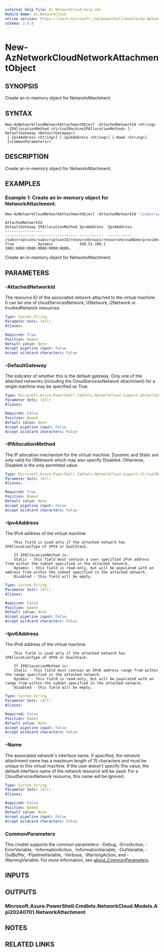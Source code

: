```yaml
---
external help file: Az.NetworkCloud-help.xml
Module Name: Az.NetworkCloud
online version: https://learn.microsoft.com/powershell/module/Az.NetworkCloud/new-AzNetworkCloudNetworkAttachmentObject
schema: 2.0.0
---
```


# New-AzNetworkCloudNetworkAttachmentObject

## SYNOPSIS
Create an in-memory object for NetworkAttachment.

## SYNTAX

```
New-AzNetworkCloudNetworkAttachmentObject -AttachedNetworkId <String>
 -IPAllocationMethod <VirtualMachineIPAllocationMethod> [-DefaultGateway <DefaultGateway>]
 [-Ipv4Address <String>] [-Ipv6Address <String>] [-Name <String>]
 [<CommonParameters>]
```

## DESCRIPTION
Create an in-memory object for NetworkAttachment.

## EXAMPLES

### Example 1: Create an in-memory object for NetworkAttachment.
```powershell
New-AzNetworkCloudNetworkAttachmentObject -AttachedNetworkId "/subscriptions/subscriptionId/resourceGroups/resourceGroupName/providers/Microsoft.NetworkCloud/l3Networks/l3NetworkName" -IPAllocationMethod "Dynamic" -DefaultGateway "True" -Ipv4Address "198.51.100.1" -Ipv6Address "2001:0db8:0000:0000:0000:0000:0000:0001" -Name "netAttachName01"
```

```output
AttachedNetworkId                                                                                                        DefaultGateway IPAllocationMethod Ipv4Address  Ipv6Address
-----------------                                                                                                        -------------- ------------------ -----------  -----------                   
/subscriptions/subscriptionId/resourceGroups/resourceGroupName/providers/Microsoft.NetworkCloud/l3Networks/l3NetworkName True           Dynamic            198.51.100.1 2001:0db8:0000:0000:0000:0000…
```

Create an in-memory object for NetworkAttachment.

## PARAMETERS

### -AttachedNetworkId
The resource ID of the associated network attached to the virtual machine.
        It can be one of cloudServicesNetwork, l3Network, l2Network or trunkedNetwork resources.

```yaml
Type: System.String
Parameter Sets: (All)
Aliases:

Required: True
Position: Named
Default value: None
Accept pipeline input: False
Accept wildcard characters: False
```

### -DefaultGateway
The indicator of whether this is the default gateway.
        Only one of the attached networks (including the CloudServicesNetwork attachment) for a single machine may be specified as True.

```yaml
Type: Microsoft.Azure.PowerShell.Cmdlets.NetworkCloud.Support.DefaultGateway
Parameter Sets: (All)
Aliases:

Required: False
Position: Named
Default value: None
Accept pipeline input: False
Accept wildcard characters: False
```

### -IPAllocationMethod
The IP allocation mechanism for the virtual machine.
        Dynamic and Static are only valid for l3Network which may also specify Disabled.
        Otherwise, Disabled is the only permitted value.

```yaml
Type: Microsoft.Azure.PowerShell.Cmdlets.NetworkCloud.Support.VirtualMachineIPAllocationMethod
Parameter Sets: (All)
Aliases:

Required: True
Position: Named
Default value: None
Accept pipeline input: False
Accept wildcard characters: False
```

### -Ipv4Address
The IPv4 address of the virtual machine.

        This field is used only if the attached network has IPAllocationType of IPV4 or DualStack.

        If IPAllocationMethod is:
        Static - this field must contain a user specified IPv4 address from within the subnet specified in the attached network.
        Dynamic - this field is read-only, but will be populated with an address from within the subnet specified in the attached network.
        Disabled - this field will be empty.

```yaml
Type: System.String
Parameter Sets: (All)
Aliases:

Required: False
Position: Named
Default value: None
Accept pipeline input: False
Accept wildcard characters: False
```

### -Ipv6Address
The IPv6 address of the virtual machine.

        This field is used only if the attached network has IPAllocationType of IPV6 or DualStack.

        If IPAllocationMethod is:
        Static - this field must contain an IPv6 address range from within the range specified in the attached network.
        Dynamic - this field is read-only, but will be populated with an range from within the subnet specified in the attached network.
        Disabled - this field will be empty.

```yaml
Type: System.String
Parameter Sets: (All)
Aliases:

Required: False
Position: Named
Default value: None
Accept pipeline input: False
Accept wildcard characters: False
```

### -Name
The associated network's interface name.
        If specified, the network attachment name has a maximum length of 15 characters and must be unique to this virtual machine.
        If the user doesn't specify this value, the default interface name of the network resource will be used.
        For a CloudServicesNetwork resource, this name will be ignored.

```yaml
Type: System.String
Parameter Sets: (All)
Aliases:

Required: False
Position: Named
Default value: None
Accept pipeline input: False
Accept wildcard characters: False
```

### CommonParameters
This cmdlet supports the common parameters: -Debug, -ErrorAction, -ErrorVariable, -InformationAction, -InformationVariable, -OutVariable, -OutBuffer, -PipelineVariable, -Verbose, -WarningAction, and -WarningVariable. For more information, see [about_CommonParameters](http://go.microsoft.com/fwlink/?LinkID=113216).

## INPUTS

## OUTPUTS

### Microsoft.Azure.PowerShell.Cmdlets.NetworkCloud.Models.Api20240701.NetworkAttachment

## NOTES

## RELATED LINKS
